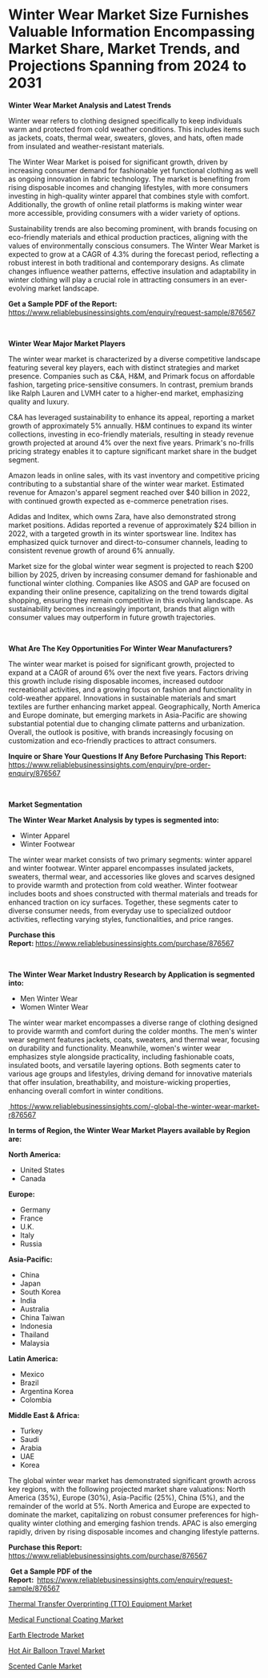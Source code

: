 <p><h1>Winter Wear Market Size Furnishes Valuable Information Encompassing Market Share, Market Trends, and Projections Spanning from 2024 to 2031</h1></p><p><strong>Winter Wear Market Analysis and Latest Trends</strong></p>
<p><p>Winter wear refers to clothing designed specifically to keep individuals warm and protected from cold weather conditions. This includes items such as jackets, coats, thermal wear, sweaters, gloves, and hats, often made from insulated and weather-resistant materials.</p><p>The Winter Wear Market is poised for significant growth, driven by increasing consumer demand for fashionable yet functional clothing as well as ongoing innovation in fabric technology. The market is benefiting from rising disposable incomes and changing lifestyles, with more consumers investing in high-quality winter apparel that combines style with comfort. Additionally, the growth of online retail platforms is making winter wear more accessible, providing consumers with a wider variety of options.</p><p>Sustainability trends are also becoming prominent, with brands focusing on eco-friendly materials and ethical production practices, aligning with the values of environmentally conscious consumers. The Winter Wear Market is expected to grow at a CAGR of 4.3% during the forecast period, reflecting a robust interest in both traditional and contemporary designs. As climate changes influence weather patterns, effective insulation and adaptability in winter clothing will play a crucial role in attracting consumers in an ever-evolving market landscape.</p></p>
<p><strong>Get a Sample PDF of the Report:&nbsp;</strong> <a href="https://www.reliablebusinessinsights.com/enquiry/request-sample/876567?utm_campaign=1119&utm_medium=2&utm_source=Github&utm_content=ia&utm_term=03122024&utm_id=winter-wear">https://www.reliablebusinessinsights.com/enquiry/request-sample/876567</a></p>
<p>&nbsp;</p>
<p><strong>Winter Wear Major Market Players</strong></p>
<p><p>The winter wear market is characterized by a diverse competitive landscape featuring several key players, each with distinct strategies and market presence. Companies such as C&A, H&M, and Primark focus on affordable fashion, targeting price-sensitive consumers. In contrast, premium brands like Ralph Lauren and LVMH cater to a higher-end market, emphasizing quality and luxury.</p><p>C&A has leveraged sustainability to enhance its appeal, reporting a market growth of approximately 5% annually. H&M continues to expand its winter collections, investing in eco-friendly materials, resulting in steady revenue growth projected at around 4% over the next five years. Primark's no-frills pricing strategy enables it to capture significant market share in the budget segment.</p><p>Amazon leads in online sales, with its vast inventory and competitive pricing contributing to a substantial share of the winter wear market. Estimated revenue for Amazon's apparel segment reached over $40 billion in 2022, with continued growth expected as e-commerce penetration rises.</p><p>Adidas and Inditex, which owns Zara, have also demonstrated strong market positions. Adidas reported a revenue of approximately $24 billion in 2022, with a targeted growth in its winter sportswear line. Inditex has emphasized quick turnover and direct-to-consumer channels, leading to consistent revenue growth of around 6% annually.</p><p>Market size for the global winter wear segment is projected to reach $200 billion by 2025, driven by increasing consumer demand for fashionable and functional winter clothing. Companies like ASOS and GAP are focused on expanding their online presence, capitalizing on the trend towards digital shopping, ensuring they remain competitive in this evolving landscape. As sustainability becomes increasingly important, brands that align with consumer values may outperform in future growth trajectories.</p></p>
<p>&nbsp;</p>
<p><strong>What Are The Key Opportunities For Winter Wear Manufacturers?</strong></p>
<p><p>The winter wear market is poised for significant growth, projected to expand at a CAGR of around 6% over the next five years. Factors driving this growth include rising disposable incomes, increased outdoor recreational activities, and a growing focus on fashion and functionality in cold-weather apparel. Innovations in sustainable materials and smart textiles are further enhancing market appeal. Geographically, North America and Europe dominate, but emerging markets in Asia-Pacific are showing substantial potential due to changing climate patterns and urbanization. Overall, the outlook is positive, with brands increasingly focusing on customization and eco-friendly practices to attract consumers.</p></p>
<p><strong>Inquire or Share Your Questions If Any Before Purchasing This Report:</strong> <a href="https://www.reliablebusinessinsights.com/enquiry/pre-order-enquiry/876567?utm_campaign=1119&utm_medium=2&utm_source=Github&utm_content=ia&utm_term=03122024&utm_id=winter-wear">https://www.reliablebusinessinsights.com/enquiry/pre-order-enquiry/876567</a></p>
<p>&nbsp;</p>
<p><strong>Market Segmentation</strong></p>
<p><strong>The Winter Wear Market Analysis by types is segmented into:</strong></p>
<p><ul><li>Winter Apparel</li><li>Winter Footwear</li></ul></p>
<p><p>The winter wear market consists of two primary segments: winter apparel and winter footwear. Winter apparel encompasses insulated jackets, sweaters, thermal wear, and accessories like gloves and scarves designed to provide warmth and protection from cold weather. Winter footwear includes boots and shoes constructed with thermal materials and treads for enhanced traction on icy surfaces. Together, these segments cater to diverse consumer needs, from everyday use to specialized outdoor activities, reflecting varying styles, functionalities, and price ranges.</p></p>
<p><strong>Purchase this Report:&nbsp;</strong><a href="https://www.reliablebusinessinsights.com/purchase/876567?utm_campaign=1119&utm_medium=2&utm_source=Github&utm_content=ia&utm_term=03122024&utm_id=winter-wear">https://www.reliablebusinessinsights.com/purchase/876567</a></p>
<p>&nbsp;</p>
<p><strong>The Winter Wear Market Industry Research by Application is segmented into:</strong></p>
<p><ul><li>Men Winter Wear</li><li>Women Winter Wear</li></ul></p>
<p><p>The winter wear market encompasses a diverse range of clothing designed to provide warmth and comfort during the colder months. The men's winter wear segment features jackets, coats, sweaters, and thermal wear, focusing on durability and functionality. Meanwhile, women's winter wear emphasizes style alongside practicality, including fashionable coats, insulated boots, and versatile layering options. Both segments cater to various age groups and lifestyles, driving demand for innovative materials that offer insulation, breathability, and moisture-wicking properties, enhancing overall comfort in winter conditions.</p></p>
<p><a href="https://www.reliablebusinessinsights.com/-global-the-winter-wear-market-r876567?utm_campaign=1119&utm_medium=2&utm_source=Github&utm_content=ia&utm_term=03122024&utm_id=winter-wear">&nbsp;https://www.reliablebusinessinsights.com/-global-the-winter-wear-market-r876567</a></p>
<p><strong>In terms of Region, the Winter Wear Market Players available by Region are:</strong></p>
<p>
    <p> <strong> North America: </strong>
        <ul>
            <li>United States</li>
            <li>Canada</li>
        </ul>
        </p> 
    <p> <strong> Europe: </strong>
        <ul>
            <li>Germany</li>
            <li>France</li>
            <li>U.K.</li>
            <li>Italy</li>
            <li>Russia</li>
        </ul>
        </p> 
    <p> <strong> Asia-Pacific: </strong>
        <ul>
            <li>China</li>
            <li>Japan</li>
            <li>South Korea</li>
            <li>India</li>
            <li>Australia</li>
            <li>China Taiwan</li>
            <li>Indonesia</li>
            <li>Thailand</li>
            <li>Malaysia</li>
        </ul>
        </p> 
    <p> <strong> Latin America: </strong>
        <ul>
            <li>Mexico</li>
            <li>Brazil</li>
            <li>Argentina Korea</li>
            <li>Colombia</li>
        </ul>
        </p> 
    <p> <strong> Middle East & Africa: </strong>
        <ul>
            <li>Turkey</li>
            <li>Saudi</li>
            <li>Arabia</li>
            <li>UAE</li>
            <li>Korea</li>
        </ul>
    </p>
    </p>
<p><p>The global winter wear market has demonstrated significant growth across key regions, with the following projected market share valuations: North America (35%), Europe (30%), Asia-Pacific (25%), China (5%), and the remainder of the world at 5%. North America and Europe are expected to dominate the market, capitalizing on robust consumer preferences for high-quality winter clothing and emerging fashion trends. APAC is also emerging rapidly, driven by rising disposable incomes and changing lifestyle patterns.</p></p>
<p><strong>Purchase this Report: </strong><a href="https://www.reliablebusinessinsights.com/purchase/876567?utm_campaign=1119&utm_medium=2&utm_source=Github&utm_content=ia&utm_term=03122024&utm_id=winter-wear">https://www.reliablebusinessinsights.com/purchase/876567</a></p>
<p>&nbsp;<strong>Get a Sample PDF of the Report:&nbsp;&nbsp;</strong><a href="https://www.reliablebusinessinsights.com/enquiry/request-sample/876567?utm_campaign=1119&utm_medium=2&utm_source=Github&utm_content=ia&utm_term=03122024&utm_id=winter-wear">https://www.reliablebusinessinsights.com/enquiry/request-sample/876567</a></p>
<p><strong></strong></p>
<p><p><a href="https://issuu.com/reportprime-2/docs/thermal-transfer-overprinting-tto-equipment-market?utm_campaign=1119&utm_medium=2&utm_source=Github&utm_content=ia&utm_term=03122024&utm_id=winter-wear">Thermal Transfer Overprinting (TTO) Equipment Market</a></p><p><a href="https://issuu.com/reportprime-2/docs/medical-functional-coating-market-size-2030.pptx?utm_campaign=1119&utm_medium=2&utm_source=Github&utm_content=ia&utm_term=03122024&utm_id=winter-wear">Medical Functional Coating Market</a></p><p><a href="https://www.linkedin.com/pulse/earth-electrode-market-segmentation-geographical-regions-net2e?utm_campaign=1119&utm_medium=2&utm_source=Github&utm_content=ia&utm_term=03122024&utm_id=winter-wear">Earth Electrode Market</a></p><p><a href="https://www.linkedin.com/pulse/comprehensive-hot-air-balloon-travel-market-report-2024-2031-iexee?utm_campaign=1119&utm_medium=2&utm_source=Github&utm_content=ia&utm_term=03122024&utm_id=winter-wear">Hot Air Balloon Travel Market</a></p><p><a href="https://www.linkedin.com/pulse/future-trends-global-scented-canle-market-insights-analysis-from-it7jc?utm_campaign=1119&utm_medium=2&utm_source=Github&utm_content=ia&utm_term=03122024&utm_id=winter-wear">Scented Canle Market</a></p></p>